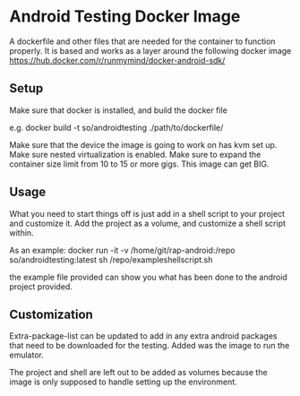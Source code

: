 # Android Testing Docker Image
A dockerfile and other files that are needed for the container to function properly. 
It is based and works as a layer around the following docker image https://hub.docker.com/r/runmymind/docker-android-sdk/

## Setup
Make sure that docker is installed, and build the docker file 

e.g.  docker build -t so/androidtesting ./path/to/dockerfile/

Make sure that the device the image is going to work on has kvm set up. 
Make sure nested virtualization is enabled. 
Make sure to expand the container size limit from 10 to 15 or more gigs. This image can get BIG.

## Usage
What you need to start things off is just add in a shell script to your project and customize it. 
Add the project as a volume, and customize a shell script within. 

As an example: 
docker run -it -v /home/git/rap-android:/repo so/androidtesting:latest sh /repo/exampleshellscript.sh

the example file provided can show you what has been done to the android project provided. 

## Customization
Extra-package-list can be updated to add in any extra android packages that need to be downloaded for the testing. 
Added was the image to run the emulator. 

The project and shell are left out to be added as volumes because the image is only supposed to handle setting up the environment. 


